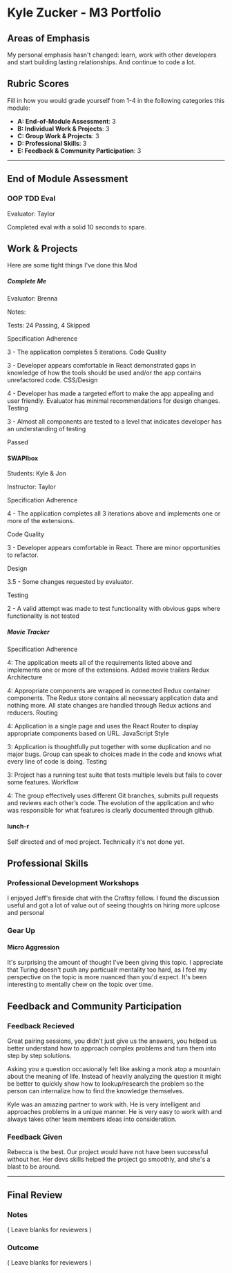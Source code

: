 # Kyle Zucker - M3 Portfolio

## Areas of Emphasis

My personal emphasis hasn't changed: learn, work with other developers and start building lasting relationships. And continue to code a lot. 

## Rubric Scores

Fill in how you would grade yourself from 1-4 in the following categories this module:

* **A: End-of-Module Assessment**: 3
* **B: Individual Work & Projects**: 3
* **C: Group Work & Projects**: 3
* **D: Professional Skills**: 3
* **E: Feedback & Community Participation**: 3

-----------------------

## End of Module Assessment

### OOP TDD Eval
Evaluator: Taylor

Completed eval with a solid 10 seconds to spare.


## Work & Projects

Here are some tight things I've done this Mod

##### Complete Me

Evaluator: Brenna

Notes:

Tests: 24 Passing, 4 Skipped

Specification Adherence

3 - The application completes 5 iterations.
Code Quality

3 - Developer appears comfortable in React demonstrated gaps in knowledge of how the tools should be used and/or the app contains unrefactored code.
CSS/Design

4 - Developer has made a targeted effort to make the app appealing and user friendly. Evaluator has minimal recommendations for design changes.
Testing

3 - Almost all components are tested to a level that indicates developer has an understanding of testing

Passed


#### SWAPIbox

Students: Kyle & Jon

Instructor: Taylor

Specification Adherence

4 - The application completes all 3 iterations above and implements one or more of the extensions.

Code Quality

3 - Developer appears comfortable in React. There are minor opportunities to refactor.

Design

3.5 - Some changes requested by evaluator.

Testing

2 - A valid attempt was made to test functionality with obvious gaps where functionality is not tested


##### Movie Tracker

Specification Adherence

4: The application meets all of the requirements listed above and implements one or more of the extensions.
Added movie trailers
Redux Architecture

4: Appropriate components are wrapped in connected Redux container components. The Redux store contains all necessary application data and nothing more. All state changes are handled through Redux actions and reducers.
Routing

4: Application is a single page and uses the React Router to display appropriate components based on URL.
JavaScript Style

3: Application is thoughtfully put together with some duplication and no major bugs. Group can speak to choices made in the code and knows what every line of code is doing.
Testing

3: Project has a running test suite that tests multiple levels but fails to cover some features.
Workflow

4: The group effectively uses different Git branches, submits pull requests and reviews each other’s code. The evolution of the application and who was responsible for what features is clearly documented through github.


#### lunch-r

Self directed and of mod project. Technically it's not done yet. 


## Professional Skills


### Professional Development Workshops

I enjoyed Jeff's fireside chat with the Craftsy fellow. I found the discussion useful and got a lot of value out of seeing  thoughts on hiring more uplcose and personal

### Gear Up
#### Micro Aggression 

It's surprising the amount of thought I've been giving this topic. I appreciate that Turing doesn't push any particualr mentality too hard, as I feel my perspective on the topic is more nuanced than you'd expect. It's been interesting to mentally chew on the topic over time.  


## Feedback and Community Participation

### Feedback Recieved

Great pairing sessions, you didn't just give us the answers, you helped us better understand how to approach complex problems and turn them into step by step solutions.

Asking you a question occasionally felt like asking a monk atop a mountain about the meaning of life. Instead of heavily analyzing the question it might be better to quickly show how to lookup/research the problem so the person can internalize how to find the knowledge themselves.

Kyle was an amazing partner to work with. He is very intelligent and approaches problems in a unique manner. He is very easy to work with and always takes other team members ideas into consideration.

### Feedback Given 

Rebecca is the best. Our project would have not have been successful without her. Her devs skills helped the project go smoothly, and she's a blast to be around. 


------------------

## Final Review

### Notes

( Leave blanks for reviewers )

### Outcome

( Leave blanks for reviewers )


